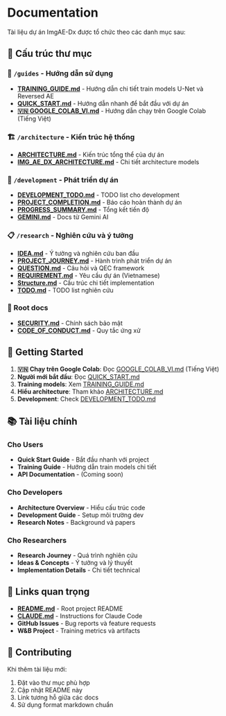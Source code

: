 # Documentation

Tài liệu dự án ImgAE-Dx được tổ chức theo các danh mục sau:

## 📁 Cấu trúc thư mục

### 📖 `/guides` - Hướng dẫn sử dụng
- **[TRAINING_GUIDE.md](guides/TRAINING_GUIDE.md)** - Hướng dẫn chi tiết train models U-Net và Reversed AE
- **[QUICK_START.md](guides/QUICK_START.md)** - Hướng dẫn nhanh để bắt đầu với dự án
- **[🇻🇳 GOOGLE_COLAB_VI.md](guides/GOOGLE_COLAB_VI.md)** - Hướng dẫn chạy trên Google Colab (Tiếng Việt)

### 🏗️ `/architecture` - Kiến trúc hệ thống  
- **[ARCHITECTURE.md](architecture/ARCHITECTURE.md)** - Kiến trúc tổng thể của dự án
- **[IMG_AE_DX_ARCHITECTURE.md](IMG_AE_DX_ARCHITECTURE.md)** - Chi tiết architecture models

### 🔬 `/development` - Phát triển dự án
- **[DEVELOPMENT_TODO.md](development/DEVELOPMENT_TODO.md)** - TODO list cho development
- **[PROJECT_COMPLETION.md](development/PROJECT_COMPLETION.md)** - Báo cáo hoàn thành dự án
- **[PROGRESS_SUMMARY.md](development/PROGRESS_SUMMARY.md)** - Tổng kết tiến độ
- **[GEMINI.md](development/GEMINI.md)** - Docs từ Gemini AI

### 📋 `/research` - Nghiên cứu và ý tưởng
- **[IDEA.md](IDEA.md)** - Ý tưởng và nghiên cứu ban đầu
- **[PROJECT_JOURNEY.md](PROJECT_JOURNEY.md)** - Hành trình phát triển dự án
- **[QUESTION.md](QUESTION.md)** - Câu hỏi và QEC framework
- **[REQUIREMENT.md](REQUIREMENT.md)** - Yêu cầu dự án (Vietnamese)
- **[Structure.md](Structure.md)** - Cấu trúc chi tiết implementation
- **[TODO.md](TODO.md)** - TODO list nghiên cứu

### 📄 Root docs
- **[SECURITY.md](SECURITY.md)** - Chính sách bảo mật
- **[CODE_OF_CONDUCT.md](CODE_OF_CONDUCT.md)** - Quy tắc ứng xử

## 🚀 Getting Started

1. **🇻🇳 Chạy trên Google Colab**: Đọc [GOOGLE_COLAB_VI.md](guides/GOOGLE_COLAB_VI.md) (Tiếng Việt)
2. **Người mới bắt đầu**: Đọc [QUICK_START.md](guides/QUICK_START.md)
3. **Training models**: Xem [TRAINING_GUIDE.md](guides/TRAINING_GUIDE.md)
4. **Hiểu architecture**: Tham khảo [ARCHITECTURE.md](architecture/ARCHITECTURE.md)
5. **Development**: Check [DEVELOPMENT_TODO.md](development/DEVELOPMENT_TODO.md)

## 📚 Tài liệu chính

### Cho Users
- **Quick Start Guide** - Bắt đầu nhanh với project
- **Training Guide** - Hướng dẫn train models chi tiết
- **API Documentation** - (Coming soon)

### Cho Developers  
- **Architecture Overview** - Hiểu cấu trúc code
- **Development Guide** - Setup môi trường dev
- **Research Notes** - Background và papers

### Cho Researchers
- **Research Journey** - Quá trình nghiên cứu
- **Ideas & Concepts** - Ý tưởng và lý thuyết
- **Implementation Details** - Chi tiết technical

## 🔗 Links quan trọng

- **[README.md](../README.md)** - Root project README
- **[CLAUDE.md](../CLAUDE.md)** - Instructions for Claude Code
- **GitHub Issues** - Bug reports và feature requests
- **W&B Project** - Training metrics và artifacts

## 📝 Contributing

Khi thêm tài liệu mới:
1. Đặt vào thư mục phù hợp
2. Cập nhật README này
3. Link tương hỗ giữa các docs
4. Sử dụng format markdown chuẩn